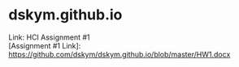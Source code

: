 # dskym.github.io

Link: HCI Assignment #1<br/>
[Assignment #1 Link]: <https://github.com/dskym/dskym.github.io/blob/master/HW1.docx>
